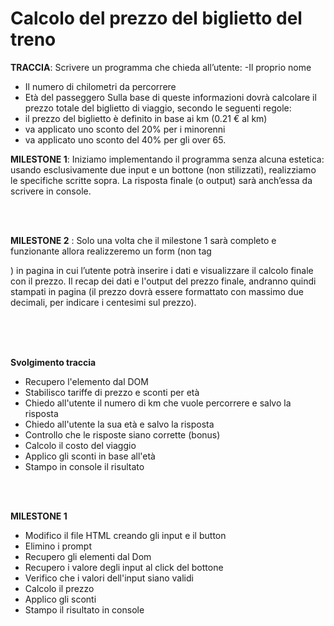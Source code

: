 # Calcolo del prezzo del biglietto del treno

**TRACCIA**: Scrivere un programma che chieda all’utente:
-Il proprio nome

- Il numero di chilometri da percorrere
- Età del passeggero
  Sulla base di queste informazioni dovrà calcolare il prezzo totale del biglietto di viaggio, secondo le seguenti regole:
- il prezzo del biglietto è definito in base ai km (0.21 € al km)
- va applicato uno sconto del 20% per i minorenni
- va applicato uno sconto del 40% per gli over 65.

**MILESTONE 1**:
Iniziamo implementando il programma senza alcuna estetica: usando esclusivamente due input e un bottone (non stilizzati), realizziamo le specifiche scritte sopra. La risposta finale (o output) sarà anch’essa da scrivere in console.

<br>
<br>

**MILESTONE 2** :
Solo una volta che il milestone 1 sarà completo e funzionante allora realizzeremo un form (non tag <form>) in pagina in cui l’utente potrà inserire i dati e visualizzare il calcolo finale con il prezzo.
Il recap dei dati e l'output del prezzo finale, andranno quindi stampati in pagina (il prezzo dovrà essere formattato con massimo due decimali, per indicare i centesimi sul prezzo).

<br>
<br>
<br>

**Svolgimento traccia**

- Recupero l'elemento dal DOM
- Stabilisco tariffe di prezzo e sconti per età
- Chiedo all'utente il numero di km che vuole percorrere e salvo la risposta
- Chiedo all'utente la sua età e salvo la risposta
- Controllo che le risposte siano corrette (bonus)
- Calcolo il costo del viaggio
- Applico gli sconti in base all'età
- Stampo in console il risultato

<br>
<br>

**MILESTONE 1**

- Modifico il file HTML creando gli input e il button
- Elimino i prompt
- Recupero gli elementi dal Dom
- Recupero i valore degli input al click del bottone
- Verifico che i valori dell'input siano validi
- Calcolo il prezzo
- Applico gli sconti
- Stampo il risultato in console

<br>
<br>
